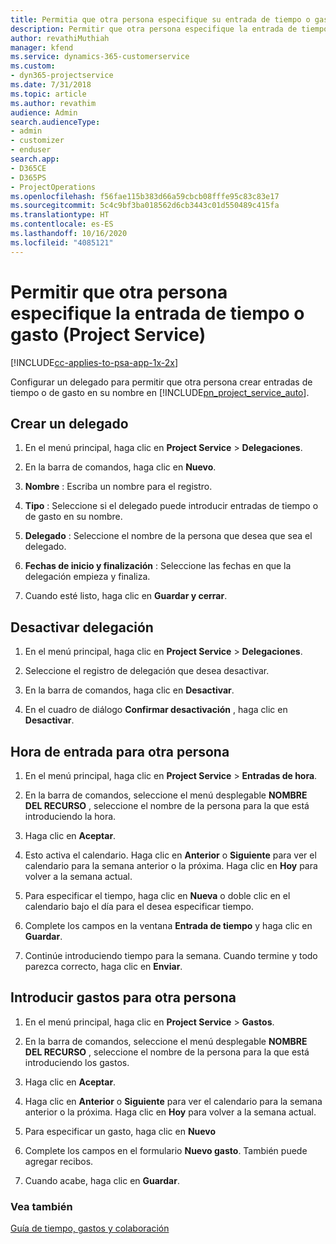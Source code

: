 ```yaml
---
title: Permitia que otra persona especifique su entrada de tiempo o gasto
description: Permitir que otra persona especifique la entrada de tiempo o gasto en Project Service
author: revathiMuthiah
manager: kfend
ms.service: dynamics-365-customerservice
ms.custom:
- dyn365-projectservice
ms.date: 7/31/2018
ms.topic: article
ms.author: revathim
audience: Admin
search.audienceType:
- admin
- customizer
- enduser
search.app:
- D365CE
- D365PS
- ProjectOperations
ms.openlocfilehash: f56fae115b383d66a59cbcb08fffe95c83c83e17
ms.sourcegitcommit: 5c4c9bf3ba018562d6cb3443c01d550489c415fa
ms.translationtype: HT
ms.contentlocale: es-ES
ms.lasthandoff: 10/16/2020
ms.locfileid: "4085121"
---
```

# <a name="allow-someone-else-to-enter-your-time-entry-or-expense-project-service"></a>Permitir que otra persona especifique la entrada de tiempo o gasto (Project Service)

[!INCLUDE[cc-applies-to-psa-app-1x-2x](../includes/cc-applies-to-psa-app-1x-2x.md)]

Configurar un delegado para permitir que otra persona crear entradas de tiempo o de gasto en su nombre en [!INCLUDE[pn_project_service_auto](../includes/pn-project-service-auto.md)].  
  
## <a name="create-a-delegate"></a>Crear un delegado  
  
1.  En el menú principal, haga clic en **Project Service** > **Delegaciones**.  
  
2.  En la barra de comandos, haga clic en **Nuevo**.  
  
3. **Nombre** : Escriba un nombre para el registro.  
  
4. **Tipo** : Seleccione si el delegado puede introducir entradas de tiempo o de gasto en su nombre.  
  
5. **Delegado** : Seleccione el nombre de la persona que desea que sea el delegado.  
  
6. **Fechas de inicio y finalización** : Seleccione las fechas en que la delegación empieza y finaliza.  
  
7.  Cuando esté listo, haga clic en **Guardar y cerrar**.  
  
## <a name="turn-off-delegation"></a>Desactivar delegación  
  
1.  En el menú principal, haga clic en **Project Service** > **Delegaciones**.  
  
2.  Seleccione el registro de delegación que desea desactivar.  
  
3.  En la barra de comandos, haga clic en **Desactivar**.  
  
4.  En el cuadro de diálogo **Confirmar desactivación** , haga clic en **Desactivar**.  
  
## <a name="enter-time-for-someone-else"></a>Hora de entrada para otra persona  
  
1.  En el menú principal, haga clic en **Project Service** > **Entradas de hora**.  
  
2.  En la barra de comandos, seleccione el menú desplegable **NOMBRE DEL RECURSO** , seleccione el nombre de la persona para la que está introduciendo la hora.  
  
3.  Haga clic en **Aceptar**.  
  
4.  Esto activa el calendario. Haga clic en **Anterior** o **Siguiente** para ver el calendario para la semana anterior o la próxima. Haga clic en **Hoy** para volver a la semana actual.  
  
5.  Para especificar el tiempo, haga clic en **Nueva** o doble clic en el calendario bajo el día para el desea especificar tiempo.  
  
6.  Complete los campos en la ventana **Entrada de tiempo** y haga clic en **Guardar**.  
  
7.  Continúe introduciendo tiempo para la semana. Cuando termine y todo parezca correcto, haga clic en **Enviar**.  
  
## <a name="enter-expenses-for-someone-else"></a>Introducir gastos para otra persona  
  
1.  En el menú principal, haga clic en **Project Service** > **Gastos**.  
  
2.  En la barra de comandos, seleccione el menú desplegable **NOMBRE DEL RECURSO** , seleccione el nombre de la persona para la que está introduciendo los gastos.  
  
3.  Haga clic en **Aceptar**.  
  
4.  Haga clic en **Anterior** o **Siguiente** para ver el calendario para la semana anterior o la próxima. Haga clic en **Hoy** para volver a la semana actual.  
  
5.  Para especificar un gasto, haga clic en **Nuevo**  
  
6.  Complete los campos en el formulario **Nuevo gasto**. También puede agregar recibos.  
  
7.  Cuando acabe, haga clic en **Guardar**.  
  
### <a name="see-also"></a>Vea también  
 [Guía de tiempo, gastos y colaboración](../psa/time-expense-collaboration-guide.md)
